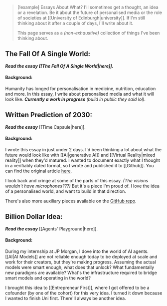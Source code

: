 > [!example] Essays About What?
> I'll sometimes get a thought, an idea or a revelation. Be it about the future of personalised media or the role of societies at [[University of Edinburgh|university]]. If I'm still thinking about it after a couple of days, I'll write about it. 
> 
> This page serves as a *(non-exhaustive)* collection of things I've been thinking about. 

## The Fall Of A Single World:
***Read the essay [[The Fall Of A Single World|here]].***
#### Background:
Humanity has longed for personalisation in medicine, nutrition, education and more. In this essay, I write about personalised media and what it will look like. ***Currently a work in progress** (build in public they said lol).*

## Written Prediction of 2030:
***Read the essay*** [[Time Capsule|here]].
#### Background:
I wrote this essay in just under 2 days. I'd been thinking a lot about what the future would look like with [[AI|generative AI]] and [[Virtual Reality|mixed reality]] when they'd matured. I wanted to document exactly what I thought in a verifiably dated format, so I wrote and published it to [[Github]]. You can find the original article [here]().

I look back and cringe at some of the parts of this essay. *(The visions wouldn't have microphones???)* But it's a piece I'm proud of. I love the idea of a personalised world, and want to build in that direction. 

There's also more auxiliary pieces available on the [GitHub repo](https://github.com/theCampel/TimeCapsule/tree/main). 

## Billion Dollar Idea:
***Read the essay*** [[Agents' Playground|here]].
#### Background:
During my internship at JP Morgan, I dove into the world of AI agents. [[AI|AI Models]] are not reliable enough today to be deployed at scale and work for their creators, but they're making progress. Assuming the actual models were smart enough, what does that unlock? What fundamentally new paradigms are available? What's the infrastructure required to bridge smart models and operating in the world? 

I brought this idea to [[Entrepreneur First]], where I got offered to be a cofounder (by one of the cohort) for this very idea. I turned it down because I wanted to finish Uni first. There'll always be another idea. 

